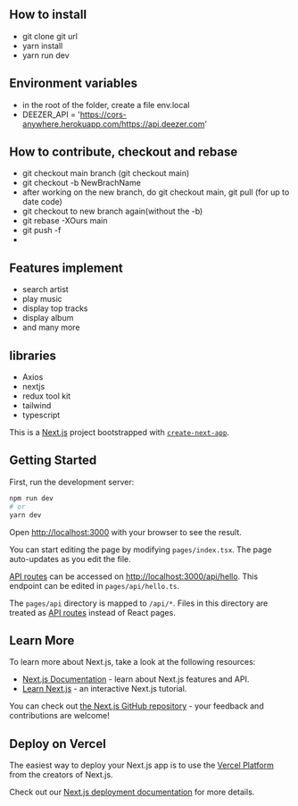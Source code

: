 ## How to install
- git clone git url
- yarn install
- yarn run dev

## Environment variables
- in the root of the folder, create a file env.local
- DEEZER_API = 'https://cors-anywhere.herokuapp.com/https://api.deezer.com'

## How to contribute, checkout and rebase
- git checkout main branch (git checkout main)
- git checkout -b NewBrachName
- after working on the new branch, do git checkout main, git pull (for up to date code)
- git checkout to new branch again(without the -b)
- git rebase -XOurs main
- git push -f
- 
## Features implement
- search artist
- play music
- display top tracks
- display album
- and many more

## libraries
- Axios
- nextjs
- redux tool kit
- tailwind
- typescript

This is a [Next.js](https://nextjs.org/) project bootstrapped with [`create-next-app`](https://github.com/vercel/next.js/tree/canary/packages/create-next-app).

## Getting Started

First, run the development server:

```bash
npm run dev
# or
yarn dev
```

Open [http://localhost:3000](http://localhost:3000) with your browser to see the result.

You can start editing the page by modifying `pages/index.tsx`. The page auto-updates as you edit the file.

[API routes](https://nextjs.org/docs/api-routes/introduction) can be accessed on [http://localhost:3000/api/hello](http://localhost:3000/api/hello). This endpoint can be edited in `pages/api/hello.ts`.

The `pages/api` directory is mapped to `/api/*`. Files in this directory are treated as [API routes](https://nextjs.org/docs/api-routes/introduction) instead of React pages.

## Learn More

To learn more about Next.js, take a look at the following resources:

- [Next.js Documentation](https://nextjs.org/docs) - learn about Next.js features and API.
- [Learn Next.js](https://nextjs.org/learn) - an interactive Next.js tutorial.

You can check out [the Next.js GitHub repository](https://github.com/vercel/next.js/) - your feedback and contributions are welcome!

## Deploy on Vercel

The easiest way to deploy your Next.js app is to use the [Vercel Platform](https://vercel.com/new?utm_medium=default-template&filter=next.js&utm_source=create-next-app&utm_campaign=create-next-app-readme) from the creators of Next.js.

Check out our [Next.js deployment documentation](https://nextjs.org/docs/deployment) for more details.
